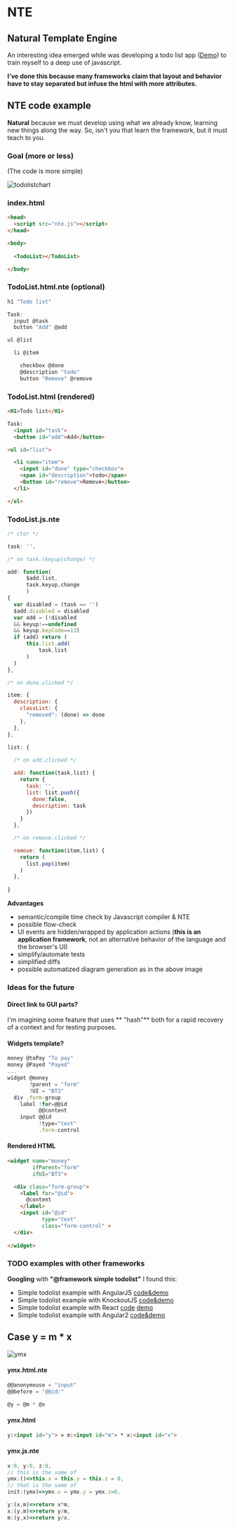 # NTE
## Natural Template Engine

An interesting idea emerged while was developing a todo list app ([Demo](https://zonafets.github.io/NTE/src/TodoListExample/todoapp.html)) to train myself to a deep use of javascript.

**I've done this because many frameworks claim that layout and behavior have to stay separated but infuse the html with more attributes.**

## NTE code example

**Natural** because we must develop using what we already know, learning new things along the way. So, isn't you that learn the framework, but it must teach to you.

### Goal (more or less)

(The code is more simple)

![todolistchart](imgs/TodoListWidget.png)

### index.html

```html
<head>
  <script src="nte.js"></script>
</head>

<body>
    
  <TodoList></TodoList>

</body>
```

### TodoList.html.nte (optional)

```js
h1 "Todo list" 

Task:
  input @task 
  button "Add" @add

ul @list

  li @item

    checkbox @done 
    @description "todo"
    button "Remove" @remove
```

### TodoList.html (rendered)

```html
<H1>Todo list</H1>

Task:
  <input id="task"> 
  <button id="add">Add</button>

<ul id="list">

  <li name="item">
    <input id="done" type="checkbox">
    <span id="description">todo</span>
    <Button id="remove">Remove</button>
  </li>

</ul>
```

### TodoList.js.nte
```javascript
/* ctor */

task: '',

/* on task.(keyup|change) */

add: function(
      $add,list,
      task,keyup,change
      ) 
{
  var disabled = (task == '')
  $add.disabled = disabled 
  var add = (!disabled
  && keyup!==undefined 
  && keyup.keyCode==13) 
  if (add) return (
      this.list.add(
          task,list
      )
  )
},

/* on done.clicked */

item: {
  description: {
    classList: {
      "removed": (done) => done
    },
  },
},
	
list: {

  /* on add.clicked */

  add: function(task,list) {
    return {
      task: '',
      list: list.push({
        done:false,
        description: task
      })
    }
  },

  /* on remove.clicked */

  remove: function(item,list) {
    return (
      list.pop(item)
    )
  },
  
}
```

**Advantages**

- semantic/compile time check by Javascript compiler & NTE
- possible flow-check
- UI events are hidden/wrapped by application actions (**this is an application framework**, not an alternative behavior of the language and the browser's UI)
- simplify/automate tests 
- simplified diffs
- possible automatized diagram generation as in the above image

### Ideas for the future

#### Direct link to GUI parts?

I'm imagining some feature that uses ** "hash"** both for a rapid recovery of a context and for testing purposes.

#### Widgets template?

```javascript
money @toPay "To pay"
money @Payed "Payed"
...
widget @money
       ?parent = "form"
       ?UI = "BT3"
  div .form-group
    label !for=@@id
          @@content
    input @@id
          !type="text"
          .form-control
```

#### Rendered HTML
```html
<widget name="money" 
        ifParent="form" 
        ifUI="BT3">

  <div class="form-group">
    <label for="@id">
      @content
    </label>
    <input id="@id"
           type="text"
           class="form-control" >
  </div>
  
</widget>
```

### TODO examples with other frameworks
**Googling** with **"@framework simple todolist"** I found this:

- Simple todolist example with AngularJS [code&demo](http://embed.plnkr.co/ZiVJbCeX4GDgC1kMjnUB/)
- Simple todolist example with KnockoutJS [code&demo](http://jsfiddle.net/icoxfog417/sujqa/)
- Simple todolist example with React [code](https://github.com/christiannwamba/scotch-react-todo/blob/master/src/index.jsx) [demo](https://codepen.io/codebeast/full/PzVyRm)
- Simple todolist example with Angular2 [code&demo](http://embed.plnkr.co/ZiVJbCeX4GDgC1kMjnUB/)


## **Case y = m * x**

![ymx](imgs/ymx.png)
#### ymx.html.nte
```javascript
@@anonymouse = "input"
@@before = "@@id:"

@y = @m * @x
```
#### ymx.html
```html
y:<input id="y"> = m:<input id="m"> * x:<input id="x">
```
#### ymx.js.nte
```javascript
x:0, y:0, z:0, 
// this is the same of
ymx:()=>this.x = this.y = this.z = 0, 
// that is the same of
init:(ymx)=>ymx.x = ymx.y = ymx.z=0,

y:(x,m)=>return x*m,
x:(y,m)=>return y/m,
m:(y,x)=>return y/x,
```
